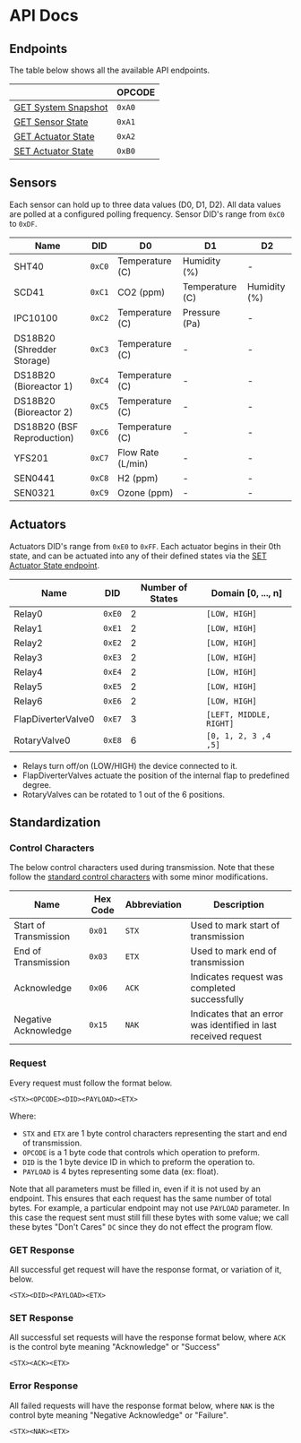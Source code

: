 # API Docs

## Endpoints

The table below shows all the available API endpoints.

|  | OPCODE |
|--|--------|
| [GET System Snapshot](endpoints/getSnapshot.md) | `0xA0` |
| [GET Sensor State](endpoints/getSensorState.md) | `0xA1` |
| [GET Actuator State](endpoints/getActuatorState.md) | `0xA2` |
| [SET Actuator State](endpoints/setActuatorState.md) | `0xB0` |

## Sensors

Each sensor can hold up to three data values (D0, D1, D2). All data values are polled at a configured polling frequency. Sensor DID's range from `0xC0` to `0xDF`.

| Name | DID | D0 | D1 | D2 |
|------|-----|----|----|----|
| SHT40 | `0xC0` | Temperature (C) | Humidity (%) | - |
| SCD41 | `0xC1` | CO2 (ppm) | Temperature (C) | Humidity (%) |
| IPC10100 | `0xC2` | Temperature (C) | Pressure (Pa) | - |
| DS18B20 (Shredder Storage) | `0xC3` | Temperature (C) | - | - |
| DS18B20 (Bioreactor 1) | `0xC4` | Temperature (C) | - | - |
| DS18B20 (Bioreactor 2) | `0xC5` | Temperature (C) | - | - |
| DS18B20 (BSF Reproduction)| `0xC6` | Temperature (C) | - | - |
| YFS201 | `0xC7` | Flow Rate (L/min) | - | - |
| SEN0441 | `0xC8` | H2 (ppm) | - | - |
| SEN0321 | `0xC9` | Ozone (ppm) | - | - |

## Actuators

Actuators DID's range from `0xE0` to `0xFF`. Each actuator begins in their 0th state, and can be actuated into any of their defined states via the [SET Actuator State endpoint](endpoints/setActuatorState.md).

| Name | DID | Number of States | Domain [0, ..., n] | 
|------|-----|------------------|--------------------|
| Relay0 | `0xE0` | 2 | `[LOW, HIGH]` |
| Relay1 | `0xE1` | 2 | `[LOW, HIGH]` |
| Relay2 | `0xE2` | 2 | `[LOW, HIGH]` |
| Relay3 | `0xE3` | 2 | `[LOW, HIGH]` |
| Relay4 | `0xE4` | 2 | `[LOW, HIGH]` |
| Relay5 | `0xE5` | 2 | `[LOW, HIGH]` |
| Relay6 | `0xE6` | 2 | `[LOW, HIGH]` |
| FlapDiverterValve0 | `0xE7` | 3 | `[LEFT, MIDDLE, RIGHT]` |
| RotaryValve0 | `0xE8` | 6 | `[0, 1, 2, 3 ,4 ,5]` |

- Relays turn off/on (LOW/HIGH) the device connected to it.
- FlapDiverterValves actuate the position of the internal flap to predefined degree. 
- RotaryValves can be rotated to 1 out of the 6 positions.

## Standardization

### Control Characters

The below control characters used during transmission. Note that these follow the [standard control characters](https://www.geeksforgeeks.org/control-characters/) with some minor modifications.

| Name | Hex Code | Abbreviation | Description |
|------|----------|--------------|-------------|
| Start of Transmission | `0x01` | `STX` | Used to mark start of transmission |
| End of Transmission | `0x03` | `ETX` | Used to mark end of transmission |
| Acknowledge | `0x06` | `ACK` | Indicates request was completed successfully |
| Negative Acknowledge | `0x15` | `NAK` | Indicates that an error was identified in last received request |

### Request

Every request must follow the format below.

```
<STX><OPCODE><DID><PAYLOAD><ETX>
```

Where: 
* `STX` and `ETX` are 1 byte control characters representing the start and end of transmission.
* `OPCODE` is a 1 byte code that controls which operation to preform.
* `DID` is the 1 byte device ID in which to preform the operation to.
* `PAYLOAD` is 4 bytes representing some data (ex: float).

Note that all parameters must be filled in, even if it is not used by an endpoint. This ensures that each request has the same number of total bytes. For example, a particular endpoint may not use `PAYLOAD` parameter. In this case the request sent must still fill these bytes with some value; we call these bytes "Don't Cares" `DC` since they do not effect the program flow.

### GET Response

All successful get request will have the response format, or variation of it, below.

```
<STX><DID><PAYLOAD><ETX>
```

### SET Response

All successful set requests will have the response format below, where `ACK` is the control byte meaning "Acknowledge" or "Success"

```
<STX><ACK><ETX>
```

### Error Response

All failed requests will have the response format below, where `NAK` is the control byte meaning "Negative Acknowledge" or "Failure".

```
<STX><NAK><ETX>
```
